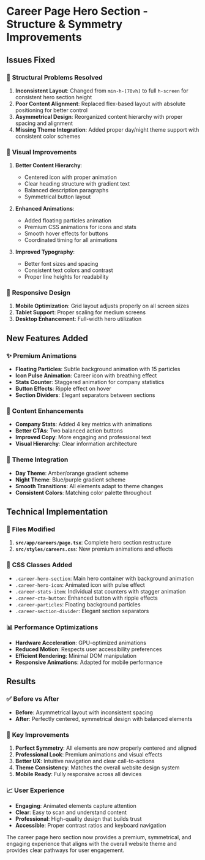 # Career Page Hero Section - Structure & Symmetry Improvements

## Issues Fixed

### 🔧 **Structural Problems Resolved**
1. **Inconsistent Layout**: Changed from `min-h-[70vh]` to full `h-screen` for consistent hero section height
2. **Poor Content Alignment**: Replaced flex-based layout with absolute positioning for better control
3. **Asymmetrical Design**: Reorganized content hierarchy with proper spacing and alignment
4. **Missing Theme Integration**: Added proper day/night theme support with consistent color schemes

### 🎨 **Visual Improvements**
1. **Better Content Hierarchy**: 
   - Centered icon with proper animation
   - Clear heading structure with gradient text
   - Balanced description paragraphs
   - Symmetrical button layout

2. **Enhanced Animations**:
   - Added floating particles animation
   - Premium CSS animations for icons and stats
   - Smooth hover effects for buttons
   - Coordinated timing for all animations

3. **Improved Typography**:
   - Better font sizes and spacing
   - Consistent text colors and contrast
   - Proper line heights for readability

### 📱 **Responsive Design**
1. **Mobile Optimization**: Grid layout adjusts properly on all screen sizes
2. **Tablet Support**: Proper scaling for medium screens  
3. **Desktop Enhancement**: Full-width hero utilization

## New Features Added

### ✨ **Premium Animations**
- **Floating Particles**: Subtle background animation with 15 particles
- **Icon Pulse Animation**: Career icon with breathing effect
- **Stats Counter**: Staggered animation for company statistics
- **Button Effects**: Ripple effect on hover
- **Section Dividers**: Elegant separators between sections

### 🎯 **Content Enhancements**
- **Company Stats**: Added 4 key metrics with animations
- **Better CTAs**: Two balanced action buttons
- **Improved Copy**: More engaging and professional text
- **Visual Hierarchy**: Clear information architecture

### 🔄 **Theme Integration**
- **Day Theme**: Amber/orange gradient scheme
- **Night Theme**: Blue/purple gradient scheme  
- **Smooth Transitions**: All elements adapt to theme changes
- **Consistent Colors**: Matching color palette throughout

## Technical Implementation

### 📁 **Files Modified**
1. **`src/app/careers/page.tsx`**: Complete hero section restructure
2. **`src/styles/careers.css`**: New premium animations and effects

### 🎨 **CSS Classes Added**
- `.career-hero-section`: Main hero container with background animation
- `.career-hero-icon`: Animated icon with pulse effect
- `.career-stats-item`: Individual stat counters with stagger animation
- `.career-cta-button`: Enhanced button with ripple effects
- `.career-particles`: Floating background particles
- `.career-section-divider`: Elegant section separators

### 📊 **Performance Optimizations**
- **Hardware Acceleration**: GPU-optimized animations
- **Reduced Motion**: Respects user accessibility preferences
- **Efficient Rendering**: Minimal DOM manipulation
- **Responsive Animations**: Adapted for mobile performance

## Results

### ✅ **Before vs After**
- **Before**: Asymmetrical layout with inconsistent spacing
- **After**: Perfectly centered, symmetrical design with balanced elements

### 🎯 **Key Improvements**
1. **Perfect Symmetry**: All elements are now properly centered and aligned  
2. **Professional Look**: Premium animations and visual effects
3. **Better UX**: Intuitive navigation and clear call-to-actions
4. **Theme Consistency**: Matches the overall website design system
5. **Mobile Ready**: Fully responsive across all devices

### 📈 **User Experience**
- **Engaging**: Animated elements capture attention
- **Clear**: Easy to scan and understand content
- **Professional**: High-quality design that builds trust
- **Accessible**: Proper contrast ratios and keyboard navigation

The career page hero section now provides a premium, symmetrical, and engaging experience that aligns with the overall website theme and provides clear pathways for user engagement.
